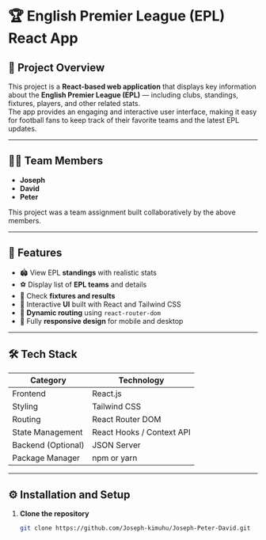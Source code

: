 # 🏆 English Premier League (EPL) React App

## 📖 Project Overview
This project is a **React-based web application** that displays key information about the **English Premier League (EPL)** — including clubs, standings, fixtures, players, and other related stats.  
The app provides an engaging and interactive user interface, making it easy for football fans to keep track of their favorite teams and the latest EPL updates.

---

## 👨‍💻 Team Members
- **Joseph**
- **David**
- **Peter**

This project was a team assignment built collaboratively by the above members.

---

## 🚀 Features
- 🏟️ View EPL **standings** with realistic stats  
- ⚽ Display list of **EPL teams** and details  
- 📅 Check **fixtures and results**  
- 🧠 Interactive **UI** built with React and Tailwind CSS  
- 🔄 **Dynamic routing** using `react-router-dom`  
- 📱 Fully **responsive design** for mobile and desktop  

---

## 🛠️ Tech Stack
| Category | Technology |
|-----------|-------------|
| Frontend | React.js |
| Styling | Tailwind CSS |
| Routing | React Router DOM |
| State Management | React Hooks / Context API |
| Backend (Optional) | JSON Server |
| Package Manager | npm or yarn |

---

## ⚙️ Installation and Setup

1. **Clone the repository**
   ```bash
   git clone https://github.com/Joseph-kimuhu/Joseph-Peter-David.git